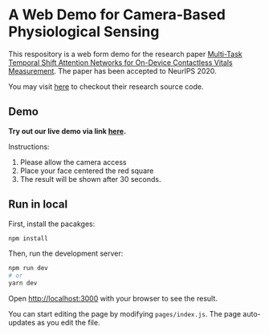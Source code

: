 # A Web Demo for Camera-Based Physiological Sensing

This respository is a web form demo for the research paper [Multi-Task Temporal Shift Attention Networks for On-Device Contactless Vitals Measurement](https://papers.nips.cc/paper/2020/file/e1228be46de6a0234ac22ded31417bc7-Paper.pdf). The paper has been accepted to NeurIPS 2020.

You may visit [here](https://github.com/xliucs/MTTS-CAN) to checkout their research source code.

## Demo

**Try out our live demo via link [here](https://vitals.cs.washington.edu/).**

Instructions:
1. Please allow the camera access
2. Place your face centered the red square
3. The result will be shown after 30 seconds.

## Run in local

First, install the pacakges:
```bash
npm install
```

Then, run the development server:

```bash
npm run dev
# or
yarn dev
```

Open [http://localhost:3000](http://localhost:3000) with your browser to see the result.

You can start editing the page by modifying `pages/index.js`. The page auto-updates as you edit the file.

